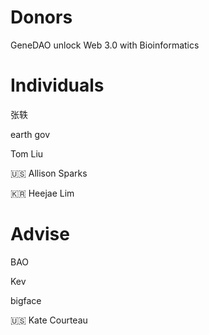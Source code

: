 # Donors

GeneDAO unlock Web 3.0 with Bioinformatics

# Individuals


张轶

earth gov

Tom Liu

🇺🇸 Allison Sparks

🇰🇷 Heejae Lim

# Advise

BAO

Kev

bigface

🇺🇸 Kate Courteau
